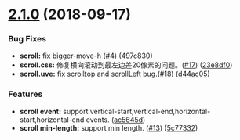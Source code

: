 <a name="2.1.0"></a>
# [2.1.0](https://github.com/tangdaohai/vue-happy-scroll/compare/v2.0.0...v2.1.0) (2018-09-17)


### Bug Fixes

* **scroll:** fix bigger-move-h ([#4](https://github.com/tangdaohai/vue-happy-scroll/issues/4)) ([497c830](https://github.com/tangdaohai/vue-happy-scroll/commit/497c830))
* **scroll.css:** 修复横向滚动到最左边差20像素的问题。([#17](https://github.com/tangdaohai/vue-happy-scroll/issues/17)) ([23e8df0](https://github.com/tangdaohai/vue-happy-scroll/commit/23e8df0))
* **scroll.uve:** fix scrolltop and scrollLeft bug.([#18](https://github.com/tangdaohai/vue-happy-scroll/issues/18)) ([d44ac05](https://github.com/tangdaohai/vue-happy-scroll/commit/d44ac05))


### Features

* **scroll event:** support vertical-start,vertical-end,horizontal-start,horizontal-end events. ([ac5645d](https://github.com/tangdaohai/vue-happy-scroll/commit/ac5645d))
* **scroll min-length:** support min length. ([#13](https://github.com/tangdaohai/vue-happy-scroll/issues/13)) ([5c77332](https://github.com/tangdaohai/vue-happy-scroll/commit/5c77332))




